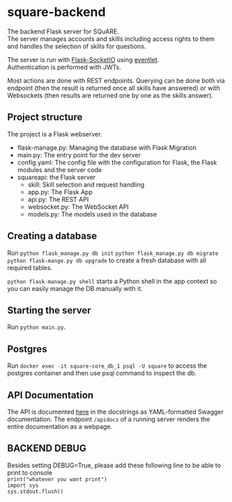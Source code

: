# square-backend
The backend Flask server for SQuARE.  
The server manages accounts and skills including access rights to them and handles the selection of skills for questions.

The server is run with [Flask-SocketIO](https://flask-socketio.readthedocs.io/en/latest/) using [eventlet](http://eventlet.net/).  
Authentication is performed with JWTs.

Most actions are done with REST endpoints. Querying can be done both via endpoint (then the result is returned once all skills have answered)
or with Websockets (then results are returned one by one as the skills answer).
## Project structure
The project is a Flask webserver.
* flask-manage.py: Managing the database with Flask Migration
* main.py: The entry point for the dev server
* config.yaml: The config file with the configuration for Flask, the Flask modules and the server code
* squareapi: the Flask server  
    * skill: Skill selection and request handling
    * app.py: The Flask App
    * api.py: The REST API
    * websocket.py: The WebSocket API
    * models.py: The models used in the database

## Creating a database
Run `python flask_manage.py db init` `python flask_manage.py db migrate` `python flask-mange.py db upgrade` to create a fresh database with all required tables.

`python flask-manage.py shell` starts a Python shell in the app context so you can easily manage the DB manually with it.

## Starting the server
Run `python main.py`.

## Postgres
Run `docker exec -it square-core_db_1 psql -U square` to access the postgres container
and then use psql command to inspect the db.

## API Documentation
The API is documented [here](squareapi/api.py) in the docstrings as YAML-formatted Swagger documentation.
The endpoint `/apidocs` of a running server renders the entire documentation as a webpage.

## BACKEND DEBUG 
Besides setting DEBUG=True, please add these following line to be able to print to console  
`print("whatever you want print")`  
`import sys`  
`sys.stdout.flush() `  
